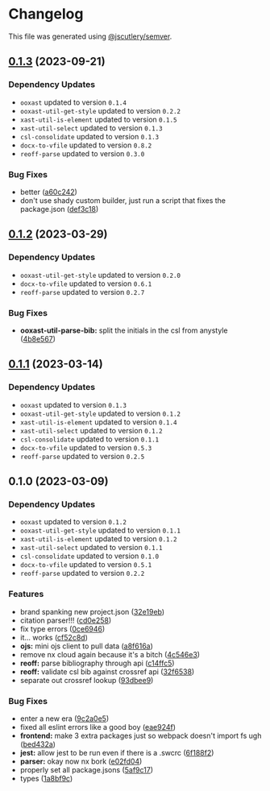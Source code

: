# Changelog

This file was generated using [@jscutlery/semver](https://github.com/jscutlery/semver).

## [0.1.3](https://github.com/TrialAndErrorOrg/parsers/compare/ooxast-util-parse-bib-0.1.2...ooxast-util-parse-bib-0.1.3) (2023-09-21)

### Dependency Updates

* `ooxast` updated to version `0.1.4`
* `ooxast-util-get-style` updated to version `0.2.2`
* `xast-util-is-element` updated to version `0.1.5`
* `xast-util-select` updated to version `0.1.3`
* `csl-consolidate` updated to version `0.1.3`
* `docx-to-vfile` updated to version `0.8.2`
* `reoff-parse` updated to version `0.3.0`

### Bug Fixes

* better ([a60c242](https://github.com/TrialAndErrorOrg/parsers/commit/a60c242eae08664e8c1f8976d27ac6d294d2becf))
* don't use shady custom builder, just run a script that fixes the package.json ([def3c18](https://github.com/TrialAndErrorOrg/parsers/commit/def3c1844ae0a0d547de2b0a01689a302b58ab61))

## [0.1.2](https://github.com/TrialAndErrorOrg/parsers/compare/ooxast-util-parse-bib-0.1.1...ooxast-util-parse-bib-0.1.2) (2023-03-29)

### Dependency Updates

* `ooxast-util-get-style` updated to version `0.2.0`
* `docx-to-vfile` updated to version `0.6.1`
* `reoff-parse` updated to version `0.2.7`

### Bug Fixes

* **ooxast-util-parse-bib:** split the initials in the csl from anystyle ([4b8e567](https://github.com/TrialAndErrorOrg/parsers/commit/4b8e5673a7ca43022206b2562762f4c8c8f285bd))

## [0.1.1](https://github.com/TrialAndErrorOrg/parsers/compare/ooxast-util-parse-bib-0.1.0...ooxast-util-parse-bib-0.1.1) (2023-03-14)

### Dependency Updates

* `ooxast` updated to version `0.1.3`
* `ooxast-util-get-style` updated to version `0.1.2`
* `xast-util-is-element` updated to version `0.1.4`
* `xast-util-select` updated to version `0.1.2`
* `csl-consolidate` updated to version `0.1.1`
* `docx-to-vfile` updated to version `0.5.3`
* `reoff-parse` updated to version `0.2.5`
## 0.1.0 (2023-03-09)

### Dependency Updates

* `ooxast` updated to version `0.1.2`
* `ooxast-util-get-style` updated to version `0.1.1`
* `xast-util-is-element` updated to version `0.1.2`
* `xast-util-select` updated to version `0.1.1`
* `csl-consolidate` updated to version `0.1.0`
* `docx-to-vfile` updated to version `0.5.1`
* `reoff-parse` updated to version `0.2.2`

### Features

* brand spanking new project.json ([32e19eb](https://github.com/TrialAndErrorOrg/parsers/commit/32e19ebf3f71c80336f637297d8f4db274d098bf))
* citation parser!!! ([cd0e258](https://github.com/TrialAndErrorOrg/parsers/commit/cd0e2586e3d180ccaa30c694a2dbc064a7f8466b))
* fix type errors ([0ce6946](https://github.com/TrialAndErrorOrg/parsers/commit/0ce6946f228d735dfea5177a941fa23dca474405))
* it... works ([cf52c8d](https://github.com/TrialAndErrorOrg/parsers/commit/cf52c8d4e0e45a1364ad7be39ca535593835c3ff))
* **ojs:** mini ojs client to pull data ([a8f616a](https://github.com/TrialAndErrorOrg/parsers/commit/a8f616a7cc83d8b5a1125f7c7244bfb55c4b8f32))
* remove nx cloud again because it's a bitch ([4c546e3](https://github.com/TrialAndErrorOrg/parsers/commit/4c546e3a77a3618fb64665f6318eb567e440c309))
* **reoff:** parse bibliography through api ([c14ffc5](https://github.com/TrialAndErrorOrg/parsers/commit/c14ffc579f7e9b52b8d72697cd8560920387671e))
* **reoff:** validate csl bib against crossref api ([32f6538](https://github.com/TrialAndErrorOrg/parsers/commit/32f6538e745dac563c0d4c5ed9fd77c0e03af6d5))
* separate out crossref lookup ([93dbee9](https://github.com/TrialAndErrorOrg/parsers/commit/93dbee92b8bb238cc1e0231392ad30440e6dabe5))


### Bug Fixes

* enter a new era ([9c2a0e5](https://github.com/TrialAndErrorOrg/parsers/commit/9c2a0e505472c43d384f3cc78543ad90877b7c3d))
* fixed all eslint errors like a good boy ([eae924f](https://github.com/TrialAndErrorOrg/parsers/commit/eae924fdc4e9741cc455696daf63754eb5a2481b))
* **frontend:** make 3 extra packages just so webpack doesn't import fs ugh ([bed432a](https://github.com/TrialAndErrorOrg/parsers/commit/bed432acf70a7950d981fff2a5bce4a98a4440ff))
* **jest:** allow jest to be run even if there is a .swcrc ([6f188f2](https://github.com/TrialAndErrorOrg/parsers/commit/6f188f2a06922ee00d9367b29e666894e48c6c1e))
* **parser:** okay now nx bork ([e02fd04](https://github.com/TrialAndErrorOrg/parsers/commit/e02fd0412196e36a7e8f39a4e5cb3664ce2f3305))
* properly set all package.jsons ([5af9c17](https://github.com/TrialAndErrorOrg/parsers/commit/5af9c177be9910511844c481ca59cfcc7bd9b0f6))
* types ([1a8bf9c](https://github.com/TrialAndErrorOrg/parsers/commit/1a8bf9c26bcc283c3a9d443e94e238881b9e2336))
